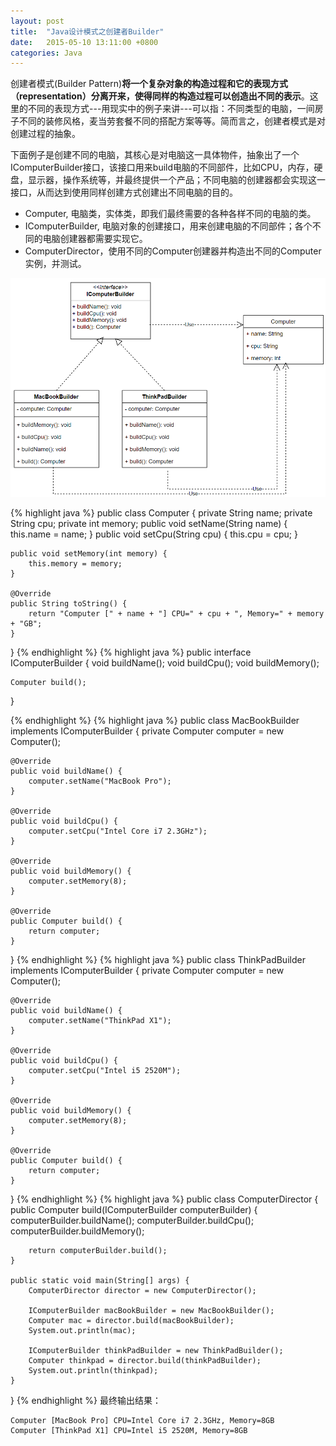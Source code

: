 ```yaml
---
layout: post
title:  "Java设计模式之创建者Builder"
date:   2015-05-10 13:11:00 +0800
categories: Java
--- 
```


创建者模式(Builder Pattern)**将一个复杂对象的构造过程和它的表现方式（representation）分离开来，使得同样的构造过程可以创造出不同的表示**。这里的不同的表现方式---用现实中的例子来讲---可以指：不同类型的电脑，一间房子不同的装修风格，麦当劳套餐不同的搭配方案等等。简而言之，创建者模式是对创建过程的抽象。

下面例子是创建不同的电脑，其核心是对电脑这一具体物件，抽象出了一个IComputerBuilder接口，该接口用来build电脑的不同部件，比如CPU，内存，硬盘，显示器，操作系统等，并最终提供一个产品；不同电脑的创建器都会实现这一接口，从而达到使用同样创建方式创建出不同电脑的目的。

* Computer, 电脑类，实体类，即我们最终需要的各种各样不同的电脑的类。  
* IComputerBuilder, 电脑对象的创建接口，用来创建电脑的不同部件；各个不同的电脑创建器都需要实现它。
* ComputerDirector，使用不同的Computer创建器并构造出不同的Computer实例，并测试。

![pic](/images/2015-05-10-builder.png)

{% highlight java %}
public class Computer {
    private String name;
    private String cpu;
    private int memory;
    public void setName(String name) {
        this.name = name;
    }
    public void setCpu(String cpu) {
        this.cpu = cpu;
    }

    public void setMemory(int memory) {
        this.memory = memory;
    }
    
    @Override
    public String toString() {
        return "Computer [" + name + "] CPU=" + cpu + ", Memory=" + memory + "GB";
    }
}
{% endhighlight %}
{% highlight java %}
public interface IComputerBuilder {
    void buildName();
    void buildCpu();
    void buildMemory();

    Computer build();
}

{% endhighlight %}
{% highlight java %}
public class MacBookBuilder implements IComputerBuilder {
    private Computer computer = new Computer();

    @Override
    public void buildName() {
        computer.setName("MacBook Pro");
    }
    
    @Override
    public void buildCpu() {
        computer.setCpu("Intel Core i7 2.3GHz");
    }
    
    @Override
    public void buildMemory() {
        computer.setMemory(8);
    }
    
    @Override
    public Computer build() {
        return computer;
    }
}
{% endhighlight %}
{% highlight java %}
public class ThinkPadBuilder implements IComputerBuilder {
    private Computer computer = new Computer();

    @Override
    public void buildName() {
        computer.setName("ThinkPad X1");
    }
    
    @Override
    public void buildCpu() {
        computer.setCpu("Intel i5 2520M");
    }
    
    @Override
    public void buildMemory() {
        computer.setMemory(8);
    }
    
    @Override
    public Computer build() {
        return computer;
    }
}
{% endhighlight %}
{% highlight java %}
public class ComputerDirector {
    public Computer build(IComputerBuilder computerBuilder) {
        computerBuilder.buildName();
        computerBuilder.buildCpu();
        computerBuilder.buildMemory();
    
        return computerBuilder.build();
    }
    
    public static void main(String[] args) {
        ComputerDirector director = new ComputerDirector();
        
        IComputerBuilder macBookBuilder = new MacBookBuilder();
        Computer mac = director.build(macBookBuilder);
        System.out.println(mac);
        
        IComputerBuilder thinkPadBuilder = new ThinkPadBuilder();
        Computer thinkpad = director.build(thinkPadBuilder);
        System.out.println(thinkpad);
    }
}
{% endhighlight %}
最终输出结果：
```
Computer [MacBook Pro] CPU=Intel Core i7 2.3GHz, Memory=8GB
Computer [ThinkPad X1] CPU=Intel i5 2520M, Memory=8GB
```

